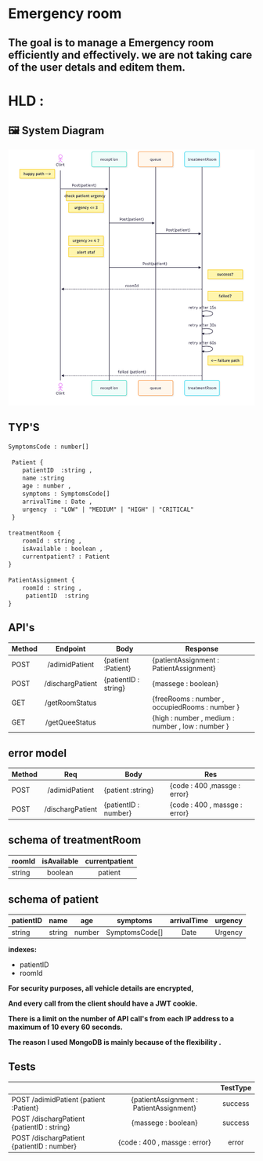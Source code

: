 # Emergency room

## The goal is to manage a Emergency room efficiently and effectively.  we are not taking care of the user detals and editem them.



# HLD :
## 🖼️ System Diagram
![This is an alt text.](./HLDdiagram.png)
<!-- ###### This is a Heading h6 -->


## TYP'S
```
SymptomsCode : number[]

 Patient {
    patientID  :string ,
    name :string
    age : number ,
    symptoms : SymptomsCode[]
    arrivalTime : Date ,
    urgency  : "LOW" | "MEDIUM" | "HIGH" | "CRITICAL"
 }

treatmentRoom {
    roomId : string ,
    isAvailable : boolean ,
    currentpatient? : Patient
}

PatientAssignment {
    roomId : string ,
     patientID  :string
}
```
## API's
| Method | Endpoint      | Body                    | Response                |
| ------------- |:-------------:| -- | -- | 
|POST |/adimidPatient  |  {patient :Patient} | {patientAssignment : PatientAssignment}     |
| POST| /dischargPatient   | {patientID : string}   | {massege : boolean}     |
|GET |/getRoomStatus  |    | {freeRooms : number , occupiedRooms : number }    |
|GET |/getQueeStatus   |   | {high : number , medium : number , low : number }  |


## error model
| Method| Req | Body   | Res|
| ------------- |:-------------:| ----| ----|
|POST | /adimidPatient |   {patient :string} | {code : 400 ,massge : error}     |
| POST | /dischargPatient |    {patientID : number}   | {code : 400 , massge : error}     |

## schema of treatmentRoom
| roomId  | isAvailable |currentpatient |
| ------------- |:-------------:|:-------------:|
| string|   boolean  | patient| 
## schema of patient
| patientID  | name |age | symptoms | arrivalTime | urgency |
| ------------- |:-------------:|:-------------:| :-------------:|:-------------:| :-------------:|
| string|   string  | number| SymptomsCode[] |Date | Urgency




**indexes:**  
* patientID 
* roomId

**For security purposes, all vehicle details are encrypted,**  

__And every call from the client should have a JWT cookie.__

__There is a limit on the number of API call's from each IP address to a maximum of 10 every 60 seconds.__

__The reason I used MongoDB is mainly because of the flexibility .__

## Tests
|   | | TestType|
| ------------- |:-------------:|:-------------:|
|POST /adimidPatient    {patient :Patient} | {patientAssignment : PatientAssignment}      | success
| POST /dischargPatient    {patientID : string}   | {massege : boolean}     | success 
| POST /dischargPatient     {patientID : number}   | {code : 400 , massge : error}     | error
